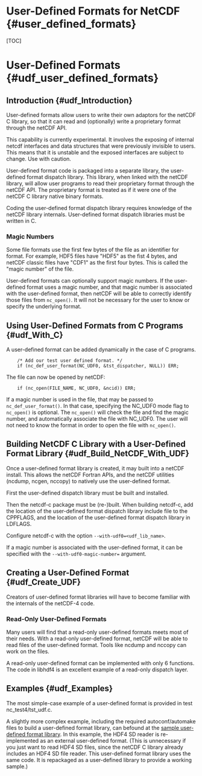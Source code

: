 # User-Defined Formats for NetCDF {#user_defined_formats}

[TOC]

# User-Defined Formats {#udf_user_defined_formats}

## Introduction {#udf_Introduction}

User-defined formats allow users to write their own adaptors for the netCDF C library, so that it can read and (optionally) write a proprietary format through the netCDF API.

This capability is currently experimental.
It involves the exposing of internal netcdf interfaces and data structures that were previously invisible to users.
This means that it is unstable and the exposed interfaces are subject to change.
Use with caution.

User-defined format code is packaged into a separate library, the user-defined format dispatch library.
This library, when linked with the netCDF library, will allow user programs to read their proprietary format through the netCDF API.
The proprietary format is treated as if it were one of the netCDF C library native binary formats.

Coding the user-defined format dispatch library requires knowledge of the netCDF library internals.
User-defined format dispatch libraries must be written in C.

### Magic Numbers

Some file formats use the first few bytes of the file as an identifier for format.
For example, HDF5 files have "HDF5" as the fist 4 bytes, and netCDF classic files have "CDF1" as the first four bytes.
This is called the "magic number" of the file.

User-defined formats can optionally support magic numbers.
If the user-defined format uses a magic number, and that magic number is associated with the user-defined format, then netCDF will be able to correctly identify those files from `nc_open()`.
It will not be necessary for the user to know or specify the underlying format.

## Using User-Defined Formats from C Programs {#udf_With_C}

A user-defined format can be added dynamically in the case of C programs.

```
    /* Add our test user defined format. */
    if (nc_def_user_format(NC_UDF0, &tst_dispatcher, NULL)) ERR;
```

The file can now be opened by netCDF:

```
    if (nc_open(FILE_NAME, NC_UDF0, &ncid)) ERR;
```

If a magic number is used in the file, that may be passed to `nc_def_user_format()`.
In that case, specifying the NC_UDF0 mode flag to `nc_open()` is optional.
The `nc_open()` will check the file and find the magic number, and automatically associate the file with NC_UDF0.
The user will not need to know the format in order to open the file with `nc_open()`.

## Building NetCDF C Library with a User-Defined Format Library {#udf_Build_NetCDF_With_UDF}

Once a user-defined format library is created, it may built into a netCDF install.
This allows the netCDF Fortran APIs, and the netCDF utilities (ncdump, ncgen, nccopy) to natively use the user-defined format.

First the user-defined dispatch library must be built and installed.

Then the netcdf-c package must be (re-)built.
When building netcdf-c, add the location of the user-defined format dispatch library include file to the CPPFLAGS, and the location of the user-defined format dispatch library in LDFLAGS.

Configure netcdf-c with the option `--with-udf0=<udf_lib_name>`.

If a magic number is associated with the user-defined format, it can be specified with the `--with-udf0-magic-number=` argument.

## Creating a User-Defined Format {#udf_Create_UDF}

Creators of user-defined format libraries will have to become familiar with the internals of the netCDF-4 code.

### Read-Only User-Defined Formats

Many users will find that a read-only user-defined formats meets most of their needs.
With a read-only user-defined format, netCDF will be able to read files of the user-defined format.
Tools like ncdump and nccopy can work on the files.

A read-only user-defined format can be implemented with only 6 functions.
The code in libhdf4 is an excellent example of a read-only dispatch layer.

## Examples {#udf_Examples}

The most simple-case example of a user-defined format is provided in test nc_test4/tst_udf.c.

A slightly more complex example, including the required autoconf/automake files to build a user-defined format library, can befound at the [sample user-defined format
library](https://github.com/NOAA-GSD/sample-netcdf-dispatch).
In this example, the HDF4 SD reader is re-implemented as an external user-defined format.
(This is unnecessary if you just want to read HDF4 SD files, since the netCDF C library already includes an HDF4 SD file reader.
This user-defined format library uses the same code.
It is repackaged as a user-defined library to provide a working sample.)
